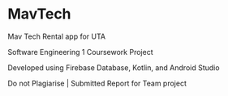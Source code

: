 # MavTech
 Mav Tech Rental app for UTA

Software Engineering 1 Coursework Project

Developed using Firebase Database, Kotlin, and Android Studio

Do not Plagiarise  | Submitted Report for Team project
